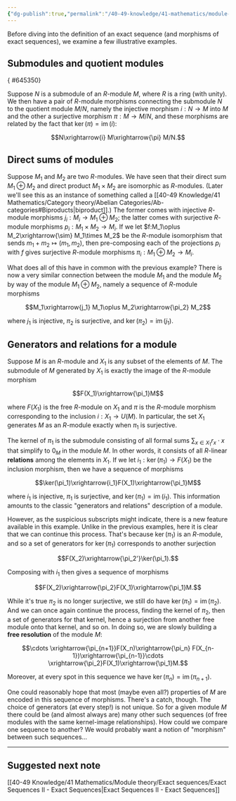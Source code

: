 ```yaml
---
{"dg-publish":true,"permalink":"/40-49-knowledge/41-mathematics/module-theory/exact-sequences/exact-sequences-i-illustrative-examples/","tags":["module_theory"],"updated":"2024-10-28T06:56:11-07:00"}
---
```


Before diving into the definition of an exact sequence (and morphisms of exact sequences), we examine a few illustrative examples.

## Submodules and quotient modules
{ #645350}


Suppose $N$ is a submodule of an $R$-module $M$, where $R$ is a ring (with unity). We then have a pair of $R$-module morphisms connecting the submodule $N$ to the quotient module $M/N$, namely the injective morphism $i:N\to M$ into $M$ and the other a surjective morphism $\pi:M\to M/N$, and these morphisms are related by the fact that $\ker(\pi)=\operatorname{im}(i):$

$$N\xrightarrow{i} M\xrightarrow{\pi} M/N.$$

## Direct sums of modules

Suppose $M_1$ and $M_2$ are two $R$-modules. We have seen that their direct sum $M_1\oplus M_2$ and direct product $M_1\times M_2$ are isomorphic as $R$-modules. (Later we'll see this as an instance of something called a [[40-49 Knowledge/41 Mathematics/Category theory/Abelian Categories/Ab-categories#Biproducts\|biproduct]].) The former comes with injective $R$-module morphisms $j_i:M_i\to M_1\oplus M_2$; the latter comes with surjective $R$-module morphisms $p_i: M_1\times M_2\to M_i$. If we let $f:M_1\oplus M_2\xrightarrow{\sim} M_1\times M_2$ be the $R$-module isomorphism that sends $m_1+m_2\mapsto (m_1, m_2)$, then pre-composing each of the projections $p_i$ with $f$ gives surjective $R$-module morphisms $\pi_i:M_1\oplus M_2\to M_i$.

What does all of this have in common with the previous example? There is now a very similar connection between the module $M_1$ and the module $M_2$ by way of the module $M_1\oplus M_2$, namely a sequence of $R$-module morphisms

$$M_1\xrightarrow{j_1} M_1\oplus M_2\xrightarrow{\pi_2} M_2$$

where $j_1$ is injective, $\pi_2$ is surjective, and $\ker(\pi_2)=\operatorname{im}(j_1)$.

## Generators and relations for a module

Suppose $M$ is an $R$-module and $X_1$ is any subset of the elements of $M$. The submodule of $M$ generated by $X_1$ is exactly the image of the $R$-module morphism

$$F(X_1)\xrightarrow{\pi_1}M$$

where $F(X_1)$ is the free $R$-module on $X_1$ and $\pi$ is the $R$-module morphism corresponding to the inclusion $i:X_1\to U(M)$.  In particular, the set $X_1$ generates $M$ as an $R$-module exactly when $\pi_1$ is surjective.

The kernel of $\pi_1$ is the submodule consisting of all formal sums $\displaystyle\sum_{x\in X_1} r_x\cdot x$ that simplify to $0_M$ in the module $M$. In other words, it consists of all $R$-linear **relations** among the elements in $X_1$. If we let $i_1:\ker(\pi_1)\to F(X_1)$ be the inclusion morphism, then we have a sequence of morphisms

$$\ker(\pi_1)\xrightarrow{i_1}F(X_1)\xrightarrow{\pi_1}M$$

where $i_1$ is injective, $\pi_1$ is surjective, and $\ker(\pi_1)=\operatorname{im}(i_1)$. This information amounts to the classic "generators and relations" description of a module.

However, as the suspicious subscripts might indicate, there is a new feature available in this example. Unlike in the previous examples, here it is clear that we can continue this process. That's because $\ker(\pi_1)$ is an $R$-module, and so a set of generators for $\ker(\pi_1)$ corresponds to another surjection

$$F(X_2)\xrightarrow{\pi_2'}\ker(\pi_1).$$

Composing with $i_1$ then gives a sequence of morphisms

$$F(X_2)\xrightarrow{\pi_2}F(X_1)\xrightarrow{\pi_1}M.$$

While it's true $\pi_2$ is no longer surjective, we still do have $\ker(\pi_1)=\operatorname{im}(\pi_2)$. And we can once again continue the process, finding the kernel of $\pi_2$, then a set of generators for that kernel, hence a surjection from another free module onto that kernel, and so on. In doing so, we are slowly building a **free resolution** of the module $M$:

$$\cdots \xrightarrow{\pi_{n+1}}F(X_n)\xrightarrow{\pi_n} F(X_{n-1})\xrightarrow{\pi_{n-1}}\cdots \xrightarrow{\pi_2}F(X_1)\xrightarrow{\pi_1}M.$$

Moreover, at every spot in this sequence we have $\ker(\pi_n)=\operatorname{im}(\pi_{n+1})$.

One could reasonably hope that most (maybe even all?) properties of $M$ are encoded in this sequence of morphisms. There's a catch, though. The choice of generators (at every step!) is not unique. So for a given module $M$ there could be (and almost always are) many other such sequences (of free modules with the same kernel-image relationships). How could we compare one sequence to another? We would probably want a notion of "morphism" between such sequences...

---

## Suggested next note

[[40-49 Knowledge/41 Mathematics/Module theory/Exact sequences/Exact Sequences II - Exact Sequences\|Exact Sequences II - Exact Sequences]]